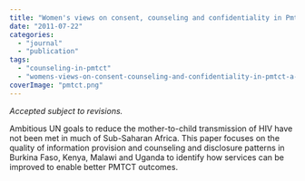 ```yaml
---
title: "Women's views on consent, counseling and confidentiality in Pmtct: a mixed-methods study in four African countries"
date: "2011-07-22"
categories: 
  - "journal"
  - "publication"
tags: 
  - "counseling-in-pmtct"
  - "womens-views-on-consent-counseling-and-confidentiality-in-pmtct-a-mixed-methods-study-in-four-african-countries"
coverImage: "pmtct.png"
---
```


_Accepted subject to revisions._

Ambitious UN goals to reduce the mother-to-child transmission of HIV have not been met in much of Sub-Saharan Africa. This paper focuses on the quality of information provision and counseling and disclosure patterns in Burkina Faso, Kenya, Malawi and Uganda to identify how services can be improved to enable better PMTCT outcomes.
